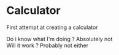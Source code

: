 # Calculator
First attempt at creating a calculator<br/>

Do i know what I'm doing ? Absolutely not<br/>
Will it work ? Probably not either<br/>
